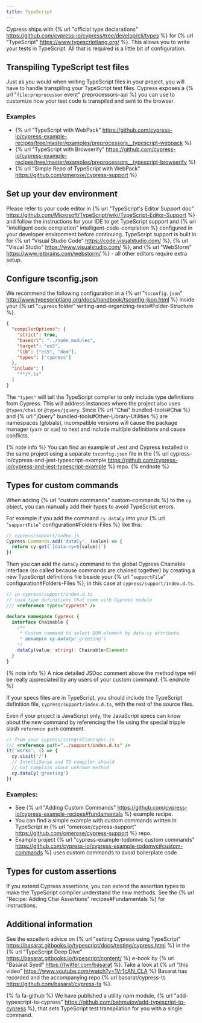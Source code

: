 ```yaml
---
title: TypeScript
---
```


Cypress ships with {% url "official type declarations" https://github.com/cypress-io/cypress/tree/develop/cli/types %} for {% url "TypeScript" https://www.typescriptlang.org/ %}. This allows you to write your tests in TypeScript. All that is required is a little bit of configuration.

## Transpiling TypeScript test files

Just as you would when writing TypeScript files in your project, you will have to handle transpiling your TypeScript test files. Cypress exposes a {% url "`file:preprocessor` event" preprocessors-api %} you can use to customize how your test code is transpiled and sent to the browser.

### Examples

- {% url "TypeScript with WebPack" https://github.com/cypress-io/cypress-example-recipes/tree/master/examples/preprocessors__typescript-webpack %}
- {% url "TypeScript with Browserify" https://github.com/cypress-io/cypress-example-recipes/tree/master/examples/preprocessors__typescript-browserify %}
- {% url "Simple Repo of TypeScript with WebPack" https://github.com/omerose/cypress-support %}

## Set up your dev environment

Please refer to your code editor in {% url "TypeScript's Editor Support doc" https://github.com/Microsoft/TypeScript/wiki/TypeScript-Editor-Support %} and follow the instructions for your IDE to get TypeScript support and {% url "intelligent code completion" intelligent-code-completion %} configured in your developer environment before continuing. TypeScript support is built in for {% url "Visual Studio Code" https://code.visualstudio.com/ %}, {% url "Visual Studio" https://www.visualstudio.com/ %}, and {% url "WebStorm" https://www.jetbrains.com/webstorm/ %} - all other editors require extra setup.

## Configure tsconfig.json

We recommend the following configuration in a {% url "`tsconfig.json`" http://www.typescriptlang.org/docs/handbook/tsconfig-json.html %} inside your {% url "`cypress` folder" writing-and-organizing-tests#Folder-Structure %}.

```json
{
  "compilerOptions": {
    "strict": true,
    "baseUrl": "../node_modules",
    "target": "es5",
    "lib": ["es5", "dom"],
    "types": ["cypress"]
  },
  "include": [
    "**/*.ts"
  ]
}
```

The `"types"` will tell the TypeScript compiler to only include type definitions from Cypress. This will address instances where the project also uses `@types/chai` or `@types/jquery`. Since {% url "Chai" bundled-tools#Chai %} and {% url "jQuery" bundled-tools#Other-Library-Utilities %} are namespaces (globals), incompatible versions will cause the package manager (`yarn` or `npm`) to nest and include multiple definitions and cause conflicts.

{% note info %}
You can find an example of Jest and Cypress installed in the same project using a separate `tsconfig.json` file in the {% url cypress-io/cypress-and-jest-typescript-example https://github.com/cypress-io/cypress-and-jest-typescript-example %} repo.
{% endnote %}

## Types for custom commands

When adding {% url "custom commands" custom-commands %} to the `cy` object, you can manually add their types to avoid TypeScript errors. 

For example if you add the command `cy.dataCy` into your {% url "`supportFile`" configuration#Folders-Files %} like this:

```javascript
// cypress/support/index.js
Cypress.Commands.add('dataCy', (value) => {
  return cy.get(`[data-cy=${value}]`)
})
```

Then you can add the `dataCy` command to the global Cypress Chainable interface (so called because commands are chained together) by creating a new TypeScript definitions file beside your {% url "`supportFile`" configuration#Folders-Files %}, in this case at `cypress/support/index.d.ts`.

```typescript
// in cypress/support/index.d.ts
// load type definitions that come with Cypress module
/// <reference types="cypress" />

declare namespace Cypress {
  interface Chainable {
    /**
     * Custom command to select DOM element by data-cy attribute.
     * @example cy.dataCy('greeting')
    */
    dataCy(value: string): Chainable<Element>
  }
}
```

{% note info %}
A nice detailed JSDoc comment above the method type will be really appreciated by any users of your custom command.
{% endnote %}

If your specs files are in TypeScript, you should include the TypeScript definition file, `cypress/support/index.d.ts`, with the rest of the source files.

Even if your project is JavaScript only, the JavaScript specs can know about the new command by referencing the file using the special tripple slash `reference path` comment.

```javascript
// from your cypress/integration/spec.js
/// <reference path="../support/index.d.ts" />
it('works', () => {
  cy.visit('/')
  // IntelliSense and TS compiler should
  // not complain about unknown method
  cy.dataCy('greeting')
})
```

### Examples:

- See {% url "Adding Custom Commands" https://github.com/cypress-io/cypress-example-recipes#fundamentals %} example recipe.
- You can find a simple example with custom commands written in TypeScript in {% url "omerose/cypress-support" https://github.com/omerose/cypress-support %} repo.
- Example project {% url "cypress-example-todomvc custom commands" https://github.com/cypress-io/cypress-example-todomvc#custom-commands %} uses custom commands to avoid boilerplate code.

## Types for custom assertions

If you extend Cypress assertions, you can extend the assertion types to make the TypeScript compiler understand the new methods. See the {% url "Recipe: Adding Chai Assertions" recipes#Fundamentals %} for instructions.

## Additional information

See the excellent advice on {% url "setting Cypress using TypeScript" https://basarat.gitbooks.io/typescript/docs/testing/cypress.html %} in the {% url "TypeScript Deep Dive" https://basarat.gitbooks.io/typescript/content/ %} e-book by {% url "Basarat Syed" https://twitter.com/basarat %}. Take a look at {% url "this video" https://www.youtube.com/watch?v=1Vr1cAN_CLA %} Basarat has recorded and the accompanying repo {% url basarat/cypress-ts https://github.com/basarat/cypress-ts %}.

{% fa fa-github %} We have published a utility npm module, {% url "add-typescript-to-cypress" https://github.com/bahmutov/add-typescript-to-cypress %}, that sets TypeScript test transpilation for you with a single command.
